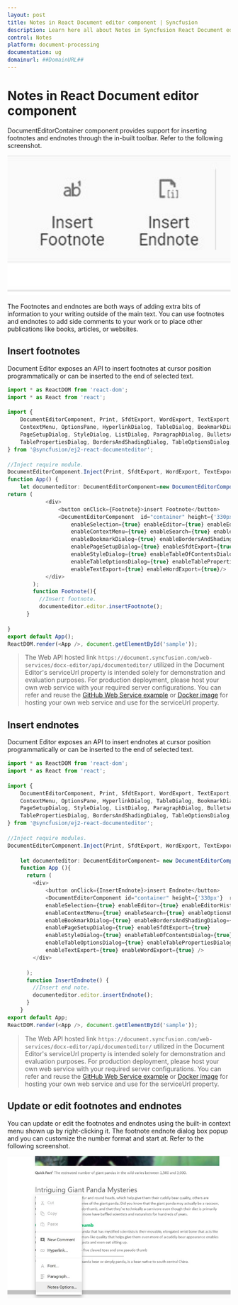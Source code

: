 ```yaml
---
layout: post
title: Notes in React Document editor component | Syncfusion
description: Learn here all about Notes in Syncfusion React Document editor component of Syncfusion Essential JS 2 and more.
control: Notes 
platform: document-processing
documentation: ug
domainurl: ##DomainURL##
---
```


# Notes in React Document editor component

DocumentEditorContainer component provides support for inserting footnotes and endnotes through the in-built toolbar. Refer to the following screenshot.

![Insert footnote endnote](images/note-toolbar.jpg)

The Footnotes and endnotes are both ways of adding extra bits of information to your writing outside of the main text. You can use footnotes and endnotes to add side comments to your work or to place other publications like books, articles, or websites.

## Insert footnotes

Document Editor exposes an API to insert footnotes at cursor position programmatically or can be inserted to the end of selected text.

```ts
import * as ReactDOM from 'react-dom';
import * as React from 'react';

import {
    DocumentEditorComponent, Print, SfdtExport, WordExport, TextExport, Selection, Search, Editor, ImageResizer, EditorHistory,
    ContextMenu, OptionsPane, HyperlinkDialog, TableDialog, BookmarkDialog, TableOfContentsDialog,
    PageSetupDialog, StyleDialog, ListDialog, ParagraphDialog, BulletsAndNumberingDialog, FontDialog,
    TablePropertiesDialog, BordersAndShadingDialog, TableOptionsDialog, CellOptionsDialog, StylesDialog
} from '@syncfusion/ej2-react-documenteditor';

//Inject require module.
DocumentEditorComponent.Inject(Print, SfdtExport, WordExport, TextExport, Selection, Search, Editor, ImageResizer, EditorHistory, ContextMenu, OptionsPane, HyperlinkDialog, TableDialog, BookmarkDialog, TableOfContentsDialog, PageSetupDialog, StyleDialog, ListDialog, ParagraphDialog, BulletsAndNumberingDialog, FontDialog, TablePropertiesDialog, BordersAndShadingDialog, TableOptionsDialog, CellOptionsDialog, StylesDialog);
function App() {
    let documenteditor: DocumentEditorComponent=new DocumentEditorComponent(undefined);
return (
            <div>
                <button onClick={Footnote}>insert Footnote</button>
                <DocumentEditorComponent  id="container" height={'330px'} ref={(scope) => { documenteditor = scope; }} serviceUrl="https://document.syncfusion.com/web-services/docx-editor/api/documenteditor/" isReadOnly={false} enablePrint={true}
                    enableSelection={true} enableEditor={true} enableEditorHistory={true}
                    enableContextMenu={true} enableSearch={true} enableOptionsPane={true}
                    enableBookmarkDialog={true} enableBordersAndShadingDialog={true} enableFontDialog={true} enableTableDialog={true} enableParagraphDialog={true} enableHyperlinkDialog={true} enableImageResizer={true} enableListDialog={true}
                    enablePageSetupDialog={true} enableSfdtExport={true}
                    enableStyleDialog={true} enableTableOfContentsDialog={true}
                    enableTableOptionsDialog={true} enableTablePropertiesDialog={true}
                    enableTextExport={true} enableWordExport={true}/>
            </div>
        );
        function Footnote(){
          //Insert footnote.
          documenteditor.editor.insertFootnote();
      }

}
export default App();
ReactDOM.render(<App />, document.getElementById('sample'));

```

> The Web API hosted link `https://document.syncfusion.com/web-services/docx-editor/api/documenteditor/` utilized in the Document Editor's serviceUrl property is intended solely for demonstration and evaluation purposes. For production deployment, please host your own web service with your required server configurations. You can refer and reuse the [GitHub Web Service example](https://github.com/SyncfusionExamples/EJ2-DocumentEditor-WebServices) or [Docker image](https://hub.docker.com/r/syncfusion/word-processor-server) for hosting your own web service and use for the serviceUrl property.

## Insert endnotes

Document Editor exposes an API to insert endnotes at cursor position programmatically or can be inserted to the end of selected text.

```ts
import * as ReactDOM from 'react-dom';
import * as React from 'react';

import {
    DocumentEditorComponent, Print, SfdtExport, WordExport, TextExport, Selection, Search, Editor, ImageResizer, EditorHistory,
    ContextMenu, OptionsPane, HyperlinkDialog, TableDialog, BookmarkDialog, TableOfContentsDialog,
    PageSetupDialog, StyleDialog, ListDialog, ParagraphDialog, BulletsAndNumberingDialog, FontDialog,
    TablePropertiesDialog, BordersAndShadingDialog, TableOptionsDialog, CellOptionsDialog, StylesDialog
} from '@syncfusion/ej2-react-documenteditor';

//Inject require modules.
DocumentEditorComponent.Inject(Print, SfdtExport, WordExport, TextExport, Selection, Search, Editor, ImageResizer, EditorHistory, ContextMenu, OptionsPane, HyperlinkDialog, TableDialog, BookmarkDialog, TableOfContentsDialog, PageSetupDialog, StyleDialog, ListDialog, ParagraphDialog, BulletsAndNumberingDialog, FontDialog, TablePropertiesDialog, BordersAndShadingDialog, TableOptionsDialog, CellOptionsDialog, StylesDialog);

    let documenteditor: DocumentEditorComponent= new DocumentEditorComponent(undefined);
    function App (){
      return (
        <div>
            <button onClick={InsertEndnote}>insert Endnote</button>
            <DocumentEditorComponent id="container" height={'330px'}  ref={(scope) => { documenteditor = scope; }}  serviceUrl="https://document.syncfusion.com/web-services/docx-editor/api/documenteditor/" isReadOnly={false} enablePrint={true}
            enableSelection={true} enableEditor={true} enableEditorHistory={true}
            enableContextMenu={true} enableSearch={true} enableOptionsPane={true}
            enableBookmarkDialog={true} enableBordersAndShadingDialog={true} enableFontDialog={true} enableTableDialog={true} enableParagraphDialog={true} enableHyperlinkDialog={true} enableImageResizer={true} enableListDialog={true}
            enablePageSetupDialog={true} enableSfdtExport={true}
            enableStyleDialog={true} enableTableOfContentsDialog={true}
            enableTableOptionsDialog={true} enableTablePropertiesDialog={true}
            enableTextExport={true} enableWordExport={true} />
        </div>

      );
      function InsertEndnote() {
        //Insert end note.
        documenteditor.editor.insertEndnote();
      }
    }
export default App;
ReactDOM.render(<App />, document.getElementById('sample'));

```

> The Web API hosted link `https://document.syncfusion.com/web-services/docx-editor/api/documenteditor/` utilized in the Document Editor's serviceUrl property is intended solely for demonstration and evaluation purposes. For production deployment, please host your own web service with your required server configurations. You can refer and reuse the [GitHub Web Service example](https://github.com/SyncfusionExamples/EJ2-DocumentEditor-WebServices) or [Docker image](https://hub.docker.com/r/syncfusion/word-processor-server) for hosting your own web service and use for the serviceUrl property.

## Update or edit footnotes and endnotes

You can update or edit the footnotes and endnotes using the built-in context menu shown up by right-clicking it. The footnote endnote dialog box popup and you can customize the number format and start at. Refer to the following screenshot.

![Update or edit footnotes and endnotes](images/notes-option.jpg)
